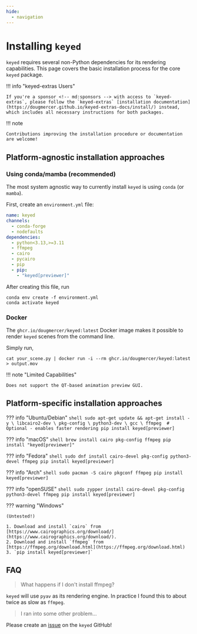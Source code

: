 ```yaml
---
hide:
  - navigation
---
```


# Installing `keyed`

`keyed` requires several non-Python dependencies for its rendering capabilities. This page covers the basic installation process for the core `keyed` package.

!!! info "keyed-extras Users"

    If you're a sponsor <!-- md:sponsors --> with access to `keyed-extras`, please follow the `keyed-extras` [installation documentation](https://dougmercer.github.io/keyed-extras-docs/install/) instead, which includes all necessary instructions for both packages.

!!! note

    Contributions improving the installation procedure or documentation are welcome!


## Platform-agnostic installation approaches

### Using conda/mamba (recommended)

The most system agnostic way to currently install `keyed` is using `conda` (or `mamba`).

First, create an `environment.yml` file:

```yml title="environment.yml"
name: keyed
channels:
  - conda-forge
  - nodefaults
dependencies:
  - python<3.13,>=3.11
  - ffmpeg
  - cairo
  - pycairo
  - pip
  - pip:
    - "keyed[previewer]"
```

After creating this file, run

```console
conda env create -f environment.yml
conda activate keyed
```

### Docker

The `ghcr.io/dougmercer/keyed:latest` Docker image makes it possible to render `keyed` scenes from the command line.

Simply run,

```console
cat your_scene.py | docker run -i --rm ghcr.io/dougmercer/keyed:latest > output.mov
```

!!! note "Limited Capabilities"

    Does not support the QT-based animation preview GUI.

## Platform-specific installation approaches

??? info "Ubuntu/Debian"
    ```shell
    sudo apt-get update && apt-get install -y \
        libcairo2-dev \
        pkg-config \
        python3-dev \
        gcc \
        ffmpeg  # Optional - enables faster rendering
    pip install keyed[previewer]
    ```

??? info "macOS"
    ```shell
    brew install cairo pkg-config ffmpeg
    pip install "keyed[previewer]"
    ```

??? info "Fedora"
    ```shell
    sudo dnf install cairo-devel pkg-config python3-devel ffmpeg
    pip install keyed[previewer]
    ```

??? info "Arch"
    ```shell
    sudo pacman -S cairo pkgconf ffmpeg
    pip install keyed[previewer]
    ```

??? info "openSUSE"
    ```shell
    sudo zypper install cairo-devel pkg-config python3-devel ffmpeg
    pip install keyed[previewer]
    ```

??? warning "Windows"

    (Untested!)

    1. Download and install `cairo` from [https://www.cairographics.org/download/](https://www.cairographics.org/download/).
    2. Download and install `ffmpeg` from [https://ffmpeg.org/download.html](https://ffmpeg.org/download.html)
    3. `pip install keyed[previewer]`


## FAQ

> What happens if I don't install ffmpeg?

`keyed` will use `pyav` as its rendering engine. In practice I found this to about twice as slow as `ffmpeg`.

> I ran into some other problem...

Please create an [issue](https://github.com/dougmercer/keyed/issues) on the `keyed` GitHub!

